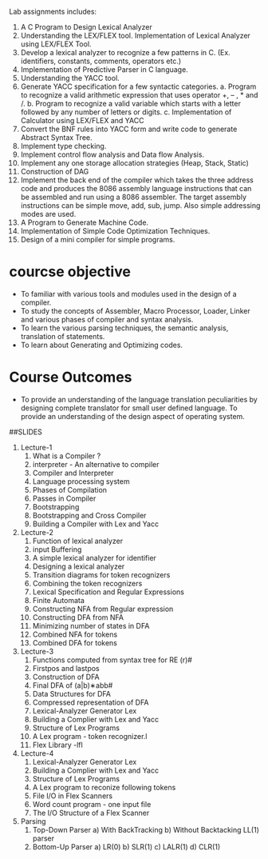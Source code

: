 
Lab assignments includes:
1. A C Program to Design Lexical Analyzer
2. Understanding the LEX/FLEX tool. Implementation of Lexical Analyzer using LEX/FLEX Tool.
3. Develop a lexical analyzer to recognize a few patterns in C. (Ex. identifiers, constants, comments, operators etc.)
3. Implementation of Predictive Parser in C language.
4. Understanding the YACC tool.
5. Generate YACC specification for a few syntactic categories.
a. Program to recognize a valid arithmetic expression that uses operator +, – , * and /.
b. Program to recognize a valid variable which starts with a letter followed by any number of letters or digits.
c. Implementation of Calculator using LEX/FLEX and YACC
6. Convert the BNF rules into YACC form and write code to generate Abstract Syntax Tree.
7. Implement type checking.
8. Implement control flow analysis and Data flow Analysis.
9. Implement any one storage allocation strategies (Heap, Stack, Static)
10. Construction of DAG
11. Implement the back end of the compiler which takes the three address code and produces the 8086 assembly language instructions that can be assembled and run using a 8086 assembler. The target assembly instructions can be simple move, add, sub, jump. Also simple addressing modes are used.
12. A Program to Generate Machine Code.
13. Implementation of Simple Code Optimization Techniques.
14. Design of a mini compiler for simple programs.

# courcse objective
- To familiar with various tools and modules used in the design of a compiler.
- To study the concepts of Assembler, Macro Processor, Loader, Linker and various phases of compiler and syntax analysis.
- To learn the various parsing techniques, the semantic analysis, translation of statements.
- To learn about Generating and Optimizing codes.

# Course Outcomes
- To provide an understanding of the language translation peculiarities by designing complete translator for small user defined language. To provide an understanding of the design aspect of operating system.

##SLIDES

1. Lecture-1
    1. What is a Compiler ?
    2. interpreter - An alternative to compiler
    3. Compiler and Interpreter
    4. Language processing system
    5. Phases of Compilation
    6. Passes in Compiler
    7. Bootstrapping
    8. Bootstrapping and Cross Compiler
    9. Building a Compiler with Lex and Yacc
2. Lecture-2
    1. Function of lexical analyzer
    2. input Buffering
    3. A simple lexical analyzer for identifier
    4. Designing a lexical analyzer
    5. Transition diagrams for token recognizers
    6. Combining the token recognizers
    7. Lexical Specification and Regular Expressions
    8. Finite Automata
    9. Constructing NFA from Regular expression
    10. Constructing DFA from NFA
    11. Minimizing number of states in DFA
    12. Combined NFA for tokens
    13. Combined DFA for tokens
3. Lecture-3
    1. Functions computed from syntax tree for RE (r)#
    2. Firstpos and lastpos
    3. Construction of DFA
    4. Final DFA of (a|b)∗abb#
    5. Data Structures for DFA
    6. Compressed representation of DFA
    7. Lexical-Analyzer Generator Lex
    8. Building a Complier with Lex and Yacc
    9. Structure of Lex Programs
    10. A Lex program - token recognizer.l
    11. Flex Library -lfl
4. Lecture-4
    1. Lexical-Analyzer Generator Lex
    2. Building a Complier with Lex and Yacc
    3. Structure of Lex Programs
    4. A Lex program to reconize following tokens
    5. File I/O in Flex Scanners
    6. Word count program - one input file
    7. The I/O Structure of a Flex Scanner
5. Parsing
    1. Top-Down Parser
        a) With BackTracking
        b) Without Backtacking LL(1) parser
    2. Bottom-Up Parser
        a) LR(0)
        b) SLR(1)
        c) LALR(1)
        d) CLR(1)
